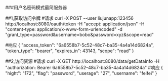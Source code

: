 ###用户名密码模式最简服务器

##1,获取访问令牌
#请求
curl -X POST --user liujunapp:123456 http://localhost:8080/oauth/token 
-H "accept: application/json" -H "content-type: application/x-www-form-urlencoded"
 -d "grant_type=password&username=bobo&password=xyz&scope=read"
 
#响应
{
    "access_token": "6a6558b7-5c52-48c7-ba35-4a4a14d6824a",
    "token_type": "bearer",
    "expires_in": 43143,
    "scope": "read"
}

##2,访问资源
#请求
curl -X GET http://localhost:8080/data/getDataInfo -H "authorization: Bearer 6a6558b7-5c52-48c7-ba35-4a4a14d6824a"
#响应
{
    "hight": "172",
    "flag": "password",
    "userage": "27",
    "username": "feifei"
}


